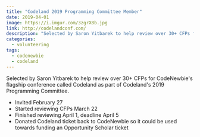 ```yaml
---
title: "Codeland 2019 Programming Committee Member"
date: 2019-04-01
image: https://i.imgur.com/3zgrX8b.jpg
link: http://codelandconf.com/
description: "Selected by Saron Yitbarek to help review over 30+ CFPs for CodeNewbie's flagship conference called Codeland."
categories:
  - volunteering
tags:
  - codenewbie
  - codeland
---
```


Selected by Saron Yitbarek to help review over 30+ CFPs for CodeNewbie's flagship conference called Codeland as part of Codeland's 2019 Programming Committee.

- Invited February 27
- Started reviewing CFPs March 22
- Finished reviewing April 1, deadline April 5
- Donated Codeland ticket back to CodeNewbie so it could be used towards funding an Opportunity Scholar ticket
